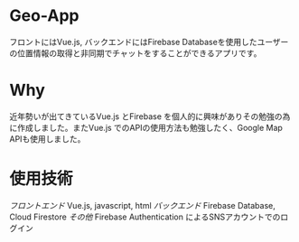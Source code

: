 # Geo-App
フロントにはVue.js, バックエンドにはFirebase Databaseを使用したユーザーの位置情報の取得と非同期でチャットをすることができるアプリです。

# Why
近年勢いが出てきているVue.js とFirebase を個人的に興味がありその勉強の為に作成しました。またVue.js でのAPIの使用方法も勉強したく、Google Map APIも使用しました。

# 使用技術
*フロントエンド*
Vue.js, javascript, html
*バックエンド*
Firebase Database, Cloud Firestore
*その他*
Firebase Authentication によるSNSアカウントでのログイン




